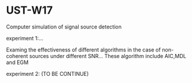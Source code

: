 # UST-W17
Computer simulation of signal source detection

experiment 1:...

Examing the effectiveness of different algorithms in the case of non-coherent sources under different SNR...
These algorithm
include AIC,MDL and EGM


experiment 2:
(TO BE CONTINUE) 
